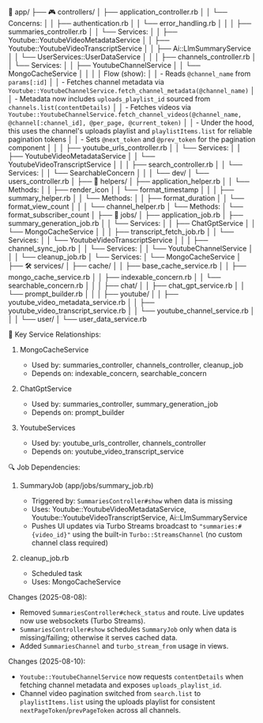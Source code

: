 📁 app/
├── 🎮 controllers/
│   ├── application_controller.rb
│   │   └── Concerns:
│   │       ├── authentication.rb
│   │       └── error_handling.rb
│   │
│   ├── summaries_controller.rb
│   │   └── Services:
│   │       ├── Youtube::YoutubeVideoMetadataService
│   │       ├── Youtube::YoutubeVideoTranscriptService
│   │       ├── Ai::LlmSummaryService
│   │       └── UserServices::UserDataService
│   │
│   ├── channels_controller.rb
│   │   └── Services:
│   │       ├── YoutubeChannelService
│   │       └── MongoCacheService
│   │
│   │   Flow (show):
│   │   - Reads `@channel_name` from `params[:id]`
│   │   - Fetches channel metadata via `Youtube::YoutubeChannelService.fetch_channel_metadata(@channel_name)`
│   │     - Metadata now includes `uploads_playlist_id` sourced from `channels.list(contentDetails)`
│   │   - Fetches videos via `Youtube::YoutubeChannelService.fetch_channel_videos(@channel_name, @channel[:channel_id], @per_page, @current_token)`
│   │     - Under the hood, this uses the channel's uploads playlist and `playlistItems.list` for reliable pagination tokens
│   │   - Sets `@next_token` and `@prev_token` for the pagination component
│   │
│   ├── youtube_urls_controller.rb
│   │   └── Services:
│   │       ├── YoutubeVideoMetadataService
│   │       └── YoutubeVideoTranscriptService
│   │
│   ├── search_controller.rb
│   │   └── Services:
│   │       └── SearchableConcern
│   │
│   └── dev/
│       └── users_controller.rb
│
├── 🔧 helpers/
│   ├── application_helper.rb
│   │   └── Methods:
│   │       ├── render_icon
│   │       └── format_timestamp
│   │
│   ├── summary_helper.rb
│   │   └── Methods:
│   │       ├── format_duration
│   │       └── format_view_count
│   │
│   └── channel_helper.rb
│       └── Methods:
│           └── format_subscriber_count
│
├── 🔄 jobs/
│   ├── application_job.rb
│   ├── summary_generation_job.rb
│   │   └── Services:
│   │       ├── ChatGptService
│   │       └── MongoCacheService
│   │
│   ├── transcript_fetch_job.rb
│   │   └── Services:
│   │       └── YoutubeVideoTranscriptService
│   │
│   ├── channel_sync_job.rb
│   │   └── Services:
│   │       └── YoutubeChannelService
│   │
│   └── cleanup_job.rb
│       └── Services:
│           └── MongoCacheService
│
├── 🛠️ services/
│   ├── cache/
│   │   ├── base_cache_service.rb
│   │   ├── mongo_cache_service.rb
│   │   ├── indexable_concern.rb
│   │   └── searchable_concern.rb
│   │
│   ├── chat/
│   │   ├── chat_gpt_service.rb
│   │   └── prompt_builder.rb
│   │
│   ├── youtube/
│   │   ├── youtube_video_metadata_service.rb
│   │   ├── youtube_video_transcript_service.rb
│   │   └── youtube_channel_service.rb
│   │
│   └── user/
│       └── user_data_service.rb

🔄 Key Service Relationships:
1. MongoCacheService
   - Used by: summaries_controller, channels_controller, cleanup_job
   - Depends on: indexable_concern, searchable_concern

2. ChatGptService
   - Used by: summaries_controller, summary_generation_job
   - Depends on: prompt_builder

3. YoutubeServices
   - Used by: youtube_urls_controller, channels_controller
   - Depends on: youtube_video_transcript_service

🔍 Job Dependencies:
1. SummaryJob (app/jobs/summary_job.rb)
   - Triggered by: `SummariesController#show` when data is missing
   - Uses: Youtube::YoutubeVideoMetadataService, Youtube::YoutubeVideoTranscriptService, Ai::LlmSummaryService
   - Pushes UI updates via Turbo Streams broadcast to `"summaries:#{video_id}"` using the built-in `Turbo::StreamsChannel` (no custom channel class required)

2. cleanup_job.rb
   - Scheduled task
   - Uses: MongoCacheService

Changes (2025-08-08):
- Removed `SummariesController#check_status` and route. Live updates now use websockets (Turbo Streams).
- `SummariesController#show` schedules `SummaryJob` only when data is missing/failing; otherwise it serves cached data.
- Added `SummariesChannel` and `turbo_stream_from` usage in views.

Changes (2025-08-10):
- `Youtube::YoutubeChannelService` now requests `contentDetails` when fetching channel metadata and exposes `uploads_playlist_id`.
- Channel video pagination switched from `search.list` to `playlistItems.list` using the uploads playlist for consistent `nextPageToken`/`prevPageToken` across all channels.